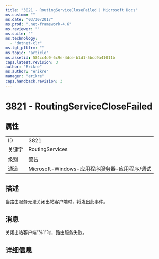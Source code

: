 ```yaml
---
title: "3821 - RoutingServiceCloseFailed | Microsoft Docs"
ms.custom: ""
ms.date: "03/30/2017"
ms.prod: ".net-framework-4.6"
ms.reviewer: ""
ms.suite: ""
ms.technology: 
  - "dotnet-clr"
ms.tgt_pltfrm: ""
ms.topic: "article"
ms.assetid: 584cc4d0-6c9e-4dce-b1d1-5bcc9a41011b
caps.latest.revision: 3
author: "Erikre"
ms.author: "erikre"
manager: "erikre"
caps.handback.revision: 3
---
```

# 3821 - RoutingServiceCloseFailed
## 属性  
  
|||  
|-|-|  
|ID|3821|  
|关键字|RoutingServices|  
|级别|警告|  
|通道|Microsoft\-Windows\-应用程序服务器\-应用程序\/调试|  
  
## 描述  
 当路由服务无法关闭出站客户端时，将发出此事件。  
  
## 消息  
 关闭出站客户端“%1”时，路由服务失败。  
  
## 详细信息